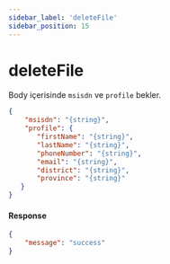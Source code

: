 ```yaml
---
sidebar_label: 'deleteFile'
sidebar_position: 15
---
```


# deleteFile
Body içerisinde `msisdn` ve `profile` bekler.

```json
{
    "msisdn": "{string}",
    "profile": {
       "firstName": "{string}",
       "lastName": "{string}",
       "phoneNumber": "{string}",
       "email": "{string}",
       "district": "{string}",
       "province": "{string}"
   }
}
```
#### Response
```json
{
    "message": "success"
}
```